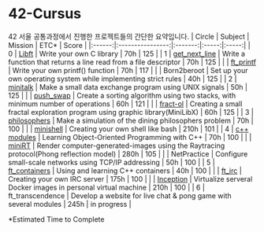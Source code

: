 # 42-Cursus
42 서울 공통과정에서 진행한 프로젝트들의 간단한 요약입니다.
| Circle | Subject          | Mission | ETC* | Score |
|:------:|:----------------:|:-------:|:-----:|:-----:|
| 0      | [Libft](https://github.com/nttmxk/42-cursus/tree/main/circle_0/libft)                    | Write your own C library | 70h | 125 |
| 1      | [get_next_line](https://github.com/nttmxk/42-cursus/tree/main/circle_1/get_next_line)    | Write a function that returns a line read from a file descriptor | 70h | 125 |
|        | [ft_printf](https://github.com/nttmxk/42-cursus/tree/main/circle_1/ft_printf)            | Write your own printf() function | 70h | 117 |
|        | Born2beroot                                                                              | Set up your own operating system while implementing strict rules | 40h | 125 |
| 2      | [minitalk](https://github.com/nttmxk/42-cursus/tree/main/circle_2/minitalk)              | Make a small data exchange program using UNIX signals | 50h | 125 |
|        | [push_swap](https://github.com/nttmxk/42-cursus/tree/main/circle_2/push_swap)            | Create a sorting algorithm using two stacks, with minimum number of operations | 60h | 121 |
|        | [fract-ol](https://github.com/nttmxk/42-cursus/tree/main/circle_2/fract-ol)              | Creating a small fractal exploration program using graphic library(MiniLibX) | 60h | 125 |
| 3      | [philosophers](https://github.com/nttmxk/42-cursus/tree/main/circle_3/philosophers)      | Make a simulation of the dining philosophers problem | 70h | 100 |
|        | [minishell](https://github.com/nttmxk/42-cursus/tree/main/circle_3/minishell)            | Creating your own shell like bash | 210h | 101 |
| 4      | [c++ modules](https://github.com/nttmxk/42-cursus/tree/main/circle_4/CPP)                | Learning Object-Oriented Programming with C++ | 70h | 100 |
|        | [miniRT](https://github.com/nttmxk/42-cursus/tree/main/circle_4/miniRT)                  | Render computer-generated-images using the Raytracing protocol(Phong reflection model) | 280h | 105 |
|        | NetPractice                                                                              | Configure small-scale networks using TCP/IP addressing | 50h | 100 |
| 5      | [ft_containers](https://github.com/nttmxk/42-cursus/tree/main/circle_5/CPP-Module-09)    | Using and learning C++ containers | 40h | 100 |
|        | [ft_irc](https://github.com/nttmxk/42-cursus/tree/main/circle_5/ft_irc)                  | Creating your own IRC server | 175h | 100 |
|        | [Inception](https://github.com/nttmxk/42-cursus/tree/main/circle_5/Inception)            | Virtualize serveral Docker images in personal virtual machine | 210h | 100 |
| 6      | ft_transcendence                                                                         | Develop a website for live chat & pong game with several modules | 245h | in progress |

\*Estimated Time to Complete
